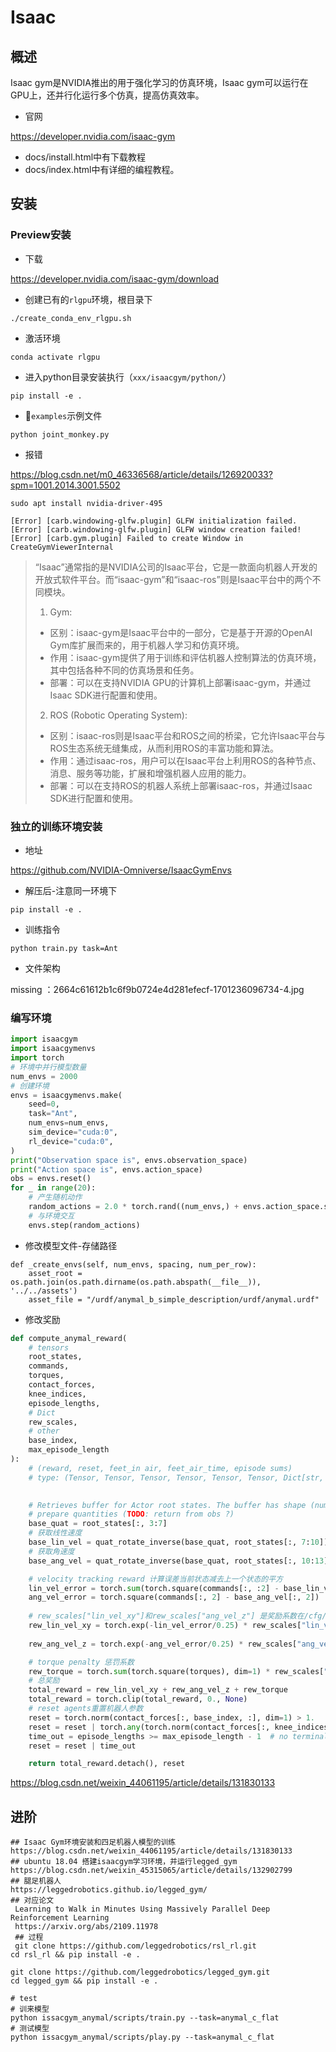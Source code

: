 # Isaac

## 概述

Isaac gym是NVIDIA推出的用于强化学习的仿真环境，Isaac gym可以运行在GPU上，还并行化运行多个仿真，提高仿真效率。

- 官网

https://developer.nvidia.com/isaac-gym

- docs/install.html中有下载教程
- docs/index.html中有详细的编程教程。



## 安装

### Preview安装

- 下载

https://developer.nvidia.com/isaac-gym/download

- 创建已有的`rlgpu`环境，根目录下

```shell
./create_conda_env_rlgpu.sh
```

- 激活环境

```shell
conda activate rlgpu
```

- 进入python目录安装执行（`xxx/isaacgym/python/`）

```shell
pip install -e .
```

- :file_folder:`examples`示例文件

```shell
python joint_monkey.py
```

- 报错

https://blog.csdn.net/m0_46336568/article/details/126920033?spm=1001.2014.3001.5502

```shell
sudo apt install nvidia-driver-495
```

```shell
[Error] [carb.windowing-glfw.plugin] GLFW initialization failed.
[Error] [carb.windowing-glfw.plugin] GLFW window creation failed!
[Error] [carb.gym.plugin] Failed to create Window in CreateGymViewerInternal
```

>“Isaac”通常指的是NVIDIA公司的Isaac平台，它是一款面向机器人开发的开放式软件平台。而“isaac-gym”和“isaac-ros”则是Isaac平台中的两个不同模块。
>
>1. Gym:
>   - 区别：isaac-gym是Isaac平台中的一部分，它是基于开源的OpenAI Gym库扩展而来的，用于机器人学习和仿真环境。
>   - 作用：isaac-gym提供了用于训练和评估机器人控制算法的仿真环境，其中包括各种不同的仿真场景和任务。
>   - 部署：可以在支持NVIDIA GPU的计算机上部署isaac-gym，并通过Isaac SDK进行配置和使用。
>
>2. ROS (Robotic Operating System):
>   - 区别：isaac-ros则是Isaac平台和ROS之间的桥梁，它允许Isaac平台与ROS生态系统无缝集成，从而利用ROS的丰富功能和算法。
>   - 作用：通过isaac-ros，用户可以在Isaac平台上利用ROS的各种节点、消息、服务等功能，扩展和增强机器人应用的能力。
>   - 部署：可以在支持ROS的机器人系统上部署isaac-ros，并通过Isaac SDK进行配置和使用。
>

### 独立的训练环境安装

- 地址

https://github.com/NVIDIA-Omniverse/IsaacGymEnvs

- 解压后-注意同一环境下

```shell
pip install -e .
```

- 训练指令

```shell
python train.py task=Ant
```

- 文件架构

missing ：2664c61612b1c6f9b0724e4d281efecf-1701236096734-4.jpg

### 编写环境

```python
import isaacgym
import isaacgymenvs
import torch
# 环境中并行模型数量
num_envs = 2000
# 创建环境
envs = isaacgymenvs.make(
	seed=0, 
	task="Ant", 
	num_envs=num_envs, 
	sim_device="cuda:0",
	rl_device="cuda:0",
)
print("Observation space is", envs.observation_space)
print("Action space is", envs.action_space)
obs = envs.reset()
for _ in range(20):
	# 产生随机动作
	random_actions = 2.0 * torch.rand((num_envs,) + envs.action_space.shape, device = 'cuda:0') - 1.0
	# 与环境交互
	envs.step(random_actions)
```

- 修改模型文件-存储路径

```pyhton
def _create_envs(self, num_envs, spacing, num_per_row):
	asset_root = os.path.join(os.path.dirname(os.path.abspath(__file__)), '../../assets')
    asset_file = "/urdf/anymal_b_simple_description/urdf/anymal.urdf"
```

- 修改奖励

```python
def compute_anymal_reward(
    # tensors
    root_states,
    commands,
    torques,
    contact_forces,
    knee_indices,
    episode_lengths,
    # Dict
    rew_scales,
    # other
    base_index,
    max_episode_length
):
    # (reward, reset, feet_in air, feet_air_time, episode sums)
    # type: (Tensor, Tensor, Tensor, Tensor, Tensor, Tensor, Dict[str, float], int, int) -> Tuple[Tensor, Tensor]

    
    # Retrieves buffer for Actor root states. The buffer has shape (num_actors, 13). State for each actor root contains position([0:3]), rotation([3:7]), linear velocity([7:10]), and angular velocity([10:13]).
    # prepare quantities (TODO: return from obs ?)
    base_quat = root_states[:, 3:7]
    # 获取线性速度
    base_lin_vel = quat_rotate_inverse(base_quat, root_states[:, 7:10])
    # 获取角速度
    base_ang_vel = quat_rotate_inverse(base_quat, root_states[:, 10:13])

    # velocity tracking reward 计算误差当前状态减去上一个状态的平方
    lin_vel_error = torch.sum(torch.square(commands[:, :2] - base_lin_vel[:, :2]), dim=1)
    ang_vel_error = torch.square(commands[:, 2] - base_ang_vel[:, 2])
    
	# rew_scales["lin_vel_xy"]和rew_scales["ang_vel_z"] 是奖励系数在/cfg/task/Anymal.yaml中设置
    rew_lin_vel_xy = torch.exp(-lin_vel_error/0.25) * rew_scales["lin_vel_xy"]
 
    rew_ang_vel_z = torch.exp(-ang_vel_error/0.25) * rew_scales["ang_vel_z"]

    # torque penalty 惩罚系数
    rew_torque = torch.sum(torch.square(torques), dim=1) * rew_scales["torque"]
	# 总奖励
    total_reward = rew_lin_vel_xy + rew_ang_vel_z + rew_torque
    total_reward = torch.clip(total_reward, 0., None)
    # reset agents重置机器人参数
    reset = torch.norm(contact_forces[:, base_index, :], dim=1) > 1.
    reset = reset | torch.any(torch.norm(contact_forces[:, knee_indices, :], dim=2) > 1., dim=1)
    time_out = episode_lengths >= max_episode_length - 1  # no terminal reward for time-outs
    reset = reset | time_out

    return total_reward.detach(), reset

```

https://blog.csdn.net/weixin_44061195/article/details/131830133



## 进阶

```shell
## Isaac Gym环境安装和四足机器人模型的训练
https://blog.csdn.net/weixin_44061195/article/details/131830133
## ubuntu 18.04 搭建isaacgym学习环境，并运行legged_gym
https://blog.csdn.net/weixin_45315065/article/details/132902799
## 腿足机器人
https://leggedrobotics.github.io/legged_gym/
## 对应论文
 Learning to Walk in Minutes Using Massively Parallel Deep Reinforcement Learning
 https://arxiv.org/abs/2109.11978
 ## 过程
 git clone https://github.com/leggedrobotics/rsl_rl.git
cd rsl_rl && pip install -e .

git clone https://github.com/leggedrobotics/legged_gym.git
cd legged_gym && pip install -e .

# test
# 训来模型
python issacgym_anymal/scripts/train.py --task=anymal_c_flat
# 测试模型
python issacgym_anymal/scripts/play.py --task=anymal_c_flat

```

